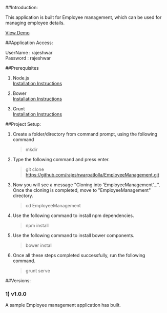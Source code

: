 ##Introduction:

This application is built for Employee management, which can be used for managing employee details.

[View Demo](http://rajeshwarpatlolla.github.io/EmployeeManagement/demo "Demo") 

##Application Access:

UserName : rajeshwar <br/>
Password : rajeshwar

##Prerequisites

1) Node.js <br/>
[Installation Instructions](http://nodejs.org/ "Installation Instructions")

2) Bower  <br/>
[Installation Instructions](http://bower.io/ "Installation Instructions")

3) Grunt  <br/>
[Installation Instructions](http://gruntjs.com/ "Installation Instructions")


##Project Setup:

1) Create a folder/directory from command prompt, using the following command

    > mkdir <DirectoryName>

2) Type the following command and press enter.

	> git clone https://github.com/rajeshwarpatlolla/EmployeeManagement.git

3) Now you will see a message "Cloning into 'EmployeeManagement'...". Once the cloning is completed, move to "EmployeeManagement" directory.

    > cd EmployeeManagement

4) Use the following command to install npm dependencies.

	> npm install
	
5) Use the following command to install bower components.

	> bower install
	
6) Once all these steps completed successfully, run the following command.

	> grunt serve


##Versions:

### 1) v1.0.0
A sample Employee management application has built. 


